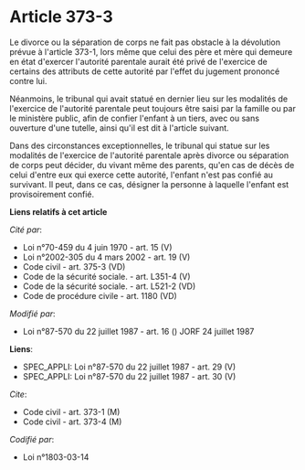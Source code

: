 # Article 373-3

Le divorce ou la séparation de corps ne fait pas obstacle à la dévolution prévue à l'article 373-1, lors même que celui des
père et mère qui demeure en état d'exercer l'autorité parentale aurait été privé de l'exercice de certains des attributs de
cette autorité par l'effet du jugement prononcé contre lui.

Néanmoins, le tribunal qui avait statué en dernier lieu sur les modalités de l'exercice de l'autorité parentale peut toujours
être saisi par la famille ou par le ministère public, afin de confier l'enfant à un tiers, avec ou sans ouverture d'une
tutelle, ainsi qu'il est dit à l'article suivant.

Dans des circonstances exceptionnelles, le tribunal qui statue sur les modalités de l'exercice de l'autorité parentale après
divorce ou séparation de corps peut décider, du vivant même des parents, qu'en cas de décès de celui d'entre eux qui exerce
cette autorité, l'enfant n'est pas confié au survivant. Il peut, dans ce cas, désigner la personne à laquelle l'enfant est
provisoirement confié.

**Liens relatifs à cet article**

_Cité par_:

  - Loi n°70-459 du 4 juin 1970 - art. 15 (V)
  - Loi n°2002-305 du 4 mars 2002 - art. 19 (V)
  - Code civil - art. 375-3 (VD)
  - Code de la sécurité sociale. - art. L351-4 (V)
  - Code de la sécurité sociale. - art. L521-2 (VD)
  - Code de procédure civile - art. 1180 (VD)

_Modifié par_:

  - Loi n°87-570 du 22 juillet 1987 - art. 16 () JORF 24 juillet 1987

**Liens**:

  - SPEC_APPLI: Loi n°87-570 du 22 juillet 1987 - art. 29 (V)
  - SPEC_APPLI: Loi n°87-570 du 22 juillet 1987 - art. 30 (V)

_Cite_:

  - Code civil - art. 373-1 (M)
  - Code civil - art. 373-4 (M)

_Codifié par_:

  - Loi n°1803-03-14
